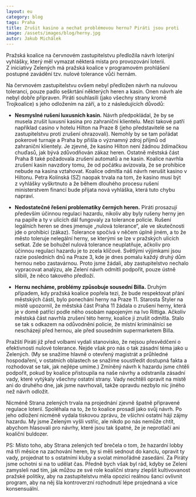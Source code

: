 ```yaml
---
layout: eu
category: blog
tags: Praha
title: Zrušit kasino a nechat problémovou hernu? Piráti jsou proti
image: /assets/images/blog/herny.jpg
autor: Jakub Michálek
---
```


Pražská koalice na červnovém zastupitelstvu předložila návrh loterijní vyhlášky, který měl vymazat některá místa pro provozování loterií. Z iniciativy Zelených má pražská koalice v programovém prohlášení postupné zavádění tzv. nulové tolerance vůči hernám.
 
Na červnovém zastupitelstvu ovšem nebyl předložen návrh na nulovou toleranci, pouze padlo seškrtání některých heren a kasin. Onen návrh ale nebyl dobře připraven. Piráti souhlasili (jako všechny strany kromě Trojkoalice) s jeho odložením na září, a to z následujících důvodů:

* **Nesmyslné rušení luxusních kasin.** Návrh předpokládal, že by se musela zrušit luxusní kasina pro zahraniční klientelu. Mezi takové patří například casino v hotelu Hilton na Praze 8 (jeho představitelé se na zastupitelstvu proti zrušení ohrazovali). Nemohly by se tam pořádat pokerové turnaje a Praha by přišla o významný zdroj příjmů od zahraniční klientely. Je zjevné, že kasino Hilton není žádnou ždímačkou chuďasů, jak bývá zdůvodňován zákaz heren. Ostatně městská část Praha 8 také požadovala zrušení automatů a ne kasin. Koalice navrhla zrušení kasin navzdory tomu, že od počátku avizovala, že se prohibice nebude na kasina vztahovat. Koalice odmítla náš návrh nerušit kasino v Hiltonu. Petra Kolínská (SZ) naopak trvala na tom, že kasino musí být z vyhlášky vyškrtnuto a že během dlouhého procesu rušení ministerstvem financí bude přijata nová vyhláška, která tuto chybu napraví.

* **Nedostatečné řešení problematiky černých heren.** Piráti prosazují především účinnou regulaci hazardu, nikoliv aby byly rušeny herny jen na papíře a ty v ulicích dál fungovaly za tolerance policie. Rušení legálních heren se dnes jmenuje „nulová tolerance“, ale ve skutečnosti jde o prohibici (zákaz). Tolerance spočívá v něčem úplně jiném, a to že město toleruje nelegální herny, se kterými se lze v pražských ulicích setkat. Zde se bohužel nulová tolerance neuplatňuje, ačkoliv pro účinnou regulaci hazardu je to zcela klíčové. Světlými výjimkami jsou razie posledních dnů na Praze 3, kde je dnes pomalu každý druhý dům hernou nebo zastavárnou. Proto jsme žádali, aby zastupitelstvo nechalo vypracovat analýzu, ale Zelení návrh odmítli podpořit, pouze ústně slíbili, že něco takového předloží.

* **Hernu necháme, problémy způsobuje sousední Billa.** Druhým případem, kdy pražská koalice popřela tezi, že bude respektovat přání městských částí, bylo ponechání herny na Praze 11. Starosta Štyler na místě upozornil, že městská část Praha 11 žádala o zrušení herny, která je v domě patřící podle něho osobám napojeným na Ivo Rittiga. Ačkoliv městská část navrhla zrušení této herny, koalice ji zrušit odmítla. Stalo se tak s odkazem na odůvodnění policie, že místní kriminálníci se nescházejí před hernou, ale před sousedním supermarketem Billa.

Pražští Piráti již před volbami vydali stanovisko, že nejsou přesvědčeni o efektivnosti nulové tolerance. Nejde však pro nás o tak zásadní téma jako u Zelených. (My se snažíme hlavně o otevřený magistrát a průhledné hospodaření, v ostatních oblastech se snažíme soustředit dostupná fakta a rozhodovat se tak, jak nejlépe umíme.) Zmíněný návrh k hazardu jsme chtěli podpořit, pokud by koalice přistoupila na naše návrhy a odstranila zásadní vady, které vytýkaly všechny ostatní strany. Vady nechtěli opravit na místě ani do druhého dne, jak jsme navrhovali, takže opravdu nezbylo nic jiného než návrh odložit.

Nicméně Strana zelených trvala na projednání zjevně špatně připravené regulace loterií. Spoléhala na to, že to koalice prosadí jako svůj návrh. Po jeho odložení nicméně vydala tiskovou zprávu, že všichni ostatní hájí zájmy hazardu. My jsme Zeleným vyšli vstříc, ale nikdo po nás nemůže chtít, abychom hlasovali pro návrhy, které jsou tak špatné, že je neprotlačí ani koaliční buldozer.

PS: Místo toho, aby Strana zelených teď brečela o tom, že hazardní lobby má tři měsíce na zachování heren, by si měli sednout do kanclu, opravit ty vady, projednat to s ostatními kluby a svolat mimořádné zasedání. Za Piráty jsme ochotni si na to udělat čas. Předně bych však byl rád, kdyby se Zelení zamysleli nad tím, jak můžou ze své role koaliční strany zlepšit kultivovanost pražské politiky, aby na zastupitelstvu měla opozici reálnou šanci ovlivnit program, aby na něj šla kontroverzní rozhodnutí lépe projednaná a více konsensuální.
